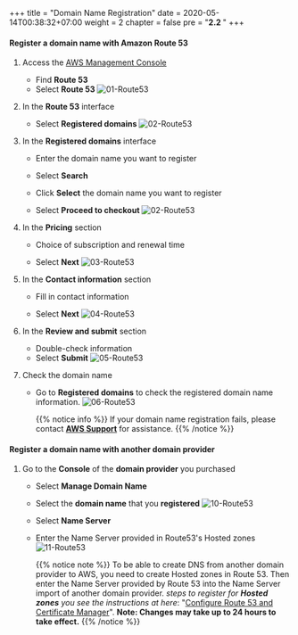 +++
title = "Domain Name Registration"
date = 2020-05-14T00:38:32+07:00
weight = 2
chapter = false
pre = "<b>2.2 </b>"
+++

#### Register a domain name with Amazon Route 53

1. Access the [AWS Management Console](https://aws.amazon.com/vi/free/?gclid=CjwKCAjw_ZC2BhAQEiwAXSgClvWbbk-Y8aK5QEAweAN7K8tLmdmvIiZuLvrcXaHfX9HrfLJlZr3U2xoC6y4QAvD_BwE&trk=c4f45c53-585c-4b31-8fbf-d39fbcdc603a&sc_channel=ps&ef_id=CjwKCAjw_ZC2BhAQEiwAXSgClvWbbk-Y8aK5QEAweAN7K8tLmdmvIiZuLvrcXaHfX9HrfLJlZr3U2xoC6y4QAvD_BwE:G:s&s_kwcid=AL!4422!3!637354294239!e!!g!!aws!19043613274!143453611386&all-free-tier.sort-by=item.additionalFields.SortRank&all-free-tier.sort-order=asc&awsf.Free%20Tier%20Types=*all&awsf.Free%20Tier%20Categories=*all)

   - Find **Route 53**
   - Select **Route 53**
     ![01-Route53](/images/2/2-03-domain.png?width=90pc)

2. In the **Route 53** interface

   - Select **Registered domains**
     ![02-Route53](/images/2/2-04-domain.png?width=90pc)

3. In the **Registered domains** interface

   - Enter the domain name you want to register

   - Select **Search**

   - Click **Select** the domain name you want to register

   - Select **Proceed to checkout**
     ![02-Route53](/images/2/2-05-domain.png?width=90pc)

4. In the **Pricing** section

   - Choice of subscription and renewal time

   - Select **Next**
     ![03-Route53](/images/2/2-06-domain.png?width=90pc)

5. In the **Contact information** section

   - Fill in contact information

   - Select **Next**
     ![04-Route53](/images/2/2-07-domain.png?width=90pc)

6. In the **Review and submit** section

   - Double-check information
   - Select **Submit**
     ![05-Route53](/images/2/2-08-domain.png?width=90pc)

7. Check the domain name

   - Go to **Registered domains** to check the registered domain name information.
     ![06-Route53](/images/2/2-09-domain.png?width=90pc)

     {{% notice info %}}
     If your domain name registration fails, please contact [**AWS Support**](https://support.console.aws.amazon.com/) for assistance.
     {{% /notice %}}

#### Register a domain name with another domain provider

1. Go to the **Console** of the **domain provider** you purchased

   - Select **Manage Domain Name**

   - Select the **domain name** that you **registered**
     ![10-Route53](/images/2/2-10-domain.png?width=90pc)

   - Select **Name Server**

   - Enter the Name Server provided in Route53's Hosted zones
     ![11-Route53](/images/2/2-11-domain.png?width=90pc)

     {{% notice note %}}
     To be able to create DNS from another domain provider to AWS, you need to create Hosted zones in Route 53. Then enter the Name Server provided by Route 53 into the Name Server import of another domain provider. _steps to register for **Hosted zones** you see the instructions at here_: "[Configure Route 53 and Certificate Manager](3-deployment-frontend/3-Route53-ACM)". **Note: Changes may take up to 24 hours to take effect.**
     {{% /notice %}}
